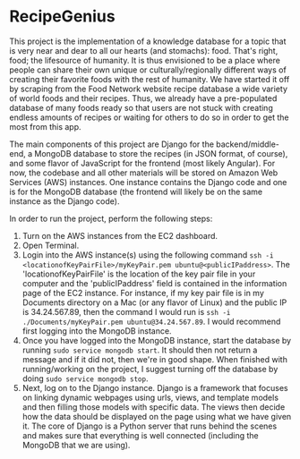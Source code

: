# RecipeGenius
This project is the implementation of a knowledge database for a topic that is very near and dear to all our hearts (and stomachs): food. That's right, food; the lifesource of humanity. It is thus envisioned to be a place where people can share their own unique or culturally/regionally different ways of creating their favorite foods with the rest of humanity. We have started it off by scraping from the Food Network website recipe database a wide variety of world foods and their recipes. Thus, we already have a pre-populated database of many foods ready so that users are not stuck with creating endless amounts of recipes or waiting for others to do so in order to get the most from this app. 

The main components of this project are Django for the backend/middle-end, a MongoDB database to store the recipes (in JSON format, of course), and some flavor of JavaScript for the frontend (most likely Angular). For now, the codebase and all other materials will be stored on Amazon Web Services (AWS) instances. One instance contains the Django code and one is for the MongoDB database (the frontend will likely be on the same instance as the Django code).

In order to run the project, perform the following steps:
1. Turn on the AWS instances from the EC2 dashboard.
2. Open Terminal.
3. Login into the AWS instance(s) using the following command ```ssh -i <locationofKeyPairFile>/myKeyPair.pem ubuntu@<publicIPaddress>```. The 'locationofKeyPairFile' is the location of the key pair file in your computer and the 'publicIPaddress' field is contained in the information page of the EC2 instance. For instance, if my key pair file is in my Documents directory on a Mac (or any flavor of Linux) and the public IP is 34.24.567.89, then the command I would run is ```ssh -i ./Documents/myKeyPair.pem ubuntu@34.24.567.89```. I would recommend first logging into the MongoDB instance.
4. Once you have logged into the MongoDB instance, start the database by running ```sudo service mongodb start```. It should then not return a message and if it did not, then we're in good shape. When finished with running/working on the project, I suggest turning off the database by doing ```sudo service mongodb stop```.
5. Next, log on to the Django instance. Django is a framework that focuses on linking dynamic webpages using urls, views, and template models and then filling those models with specific data. The views then decide how the data should be displayed on the page using what we have given it. The core of Django is a Python server that runs behind the scenes and makes sure that everything is well connected (including the MongoDB that we are using).
